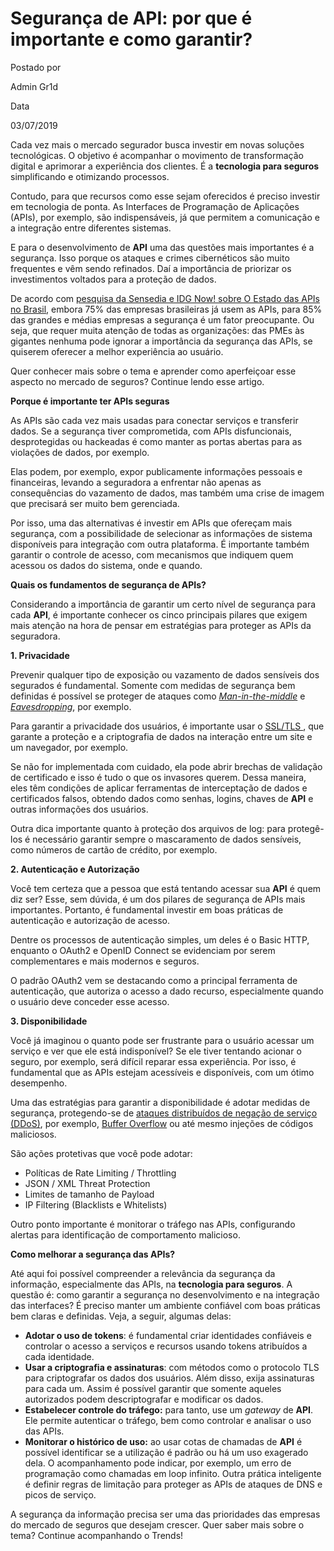 #  Segurança de API: por que é importante e como garantir?

Postado por

Admin Gr1d

Data

03/07/2019

Cada vez mais o mercado segurador busca investir em novas soluções tecnológicas. O objetivo é acompanhar o movimento de transformação digital e aprimorar a experiência dos clientes. É a **tecnologia para seguros** simplificando e otimizando processos.

Contudo, para que recursos como esse sejam oferecidos é preciso investir em tecnologia de ponta. As Interfaces de Programação de Aplicações (APIs), por exemplo, são indispensáveis, já que permitem a comunicação e a integração entre diferentes sistemas. 

E para o desenvolvimento de **API** uma das questões mais importantes é a segurança. Isso porque os ataques e crimes cibernéticos são muito frequentes e vêm sendo refinados. Daí a importância de priorizar os investimentos voltados para a proteção de dados.

De acordo com [pesquisa da Sensedia e IDG Now! sobre O Estado das APIs no Brasil](https://sensedia.com/blog/negocios-digitais/report-estado-das-apis-no-brasil-2017/), embora 75% das empresas brasileiras já usem as APIs, para 85% das grandes e médias empresas a segurança é um fator preocupante. Ou seja, que requer muita atenção de todas as organizações: das PMEs às gigantes nenhuma pode ignorar a importância da segurança das APIs, se quiserem oferecer a melhor experiência ao usuário.

Quer conhecer mais sobre o tema e aprender como aperfeiçoar esse aspecto no mercado de seguros? Continue lendo esse artigo.

**Porque é importante ter APIs seguras**

As APIs são cada vez mais usadas para conectar serviços e transferir dados. Se a segurança tiver comprometida, com APIs disfuncionais, desprotegidas ou hackeadas é como manter as portas abertas para as violações de dados, por exemplo. 

Elas podem, por exemplo, expor publicamente informações pessoais e financeiras, levando a seguradora a enfrentar não apenas as consequências do vazamento de dados, mas também uma crise de imagem que precisará ser muito bem gerenciada.

Por isso, uma das alternativas é investir em APIs que ofereçam mais segurança, com a possibilidade de selecionar as informações de sistema disponíveis para integração com outra plataforma. É importante também garantir o controle de acesso, com mecanismos que indiquem quem acessou os dados do sistema, onde e quando. 

**Quais os fundamentos de segurança de APIs?** 

Considerando a importância de garantir um certo nível de segurança para cada **API**, é importante conhecer os cinco principais pilares que exigem mais atenção na hora de pensar em estratégias para proteger as APIs da seguradora. 

**1. Privacidade**

Prevenir qualquer tipo de exposição ou vazamento de dados sensíveis dos segurados é fundamental. Somente com medidas de segurança bem definidas é possível se proteger de ataques como [*Man-in-the-middle*](https://www.kaspersky.com.br/blog/what-is-a-man-in-the-middle-attack/462/) e [*Eavesdropping*](https://pt.wikipedia.org/wiki/Eavesdropping), por exemplo.

Para garantir a privacidade dos usuários, é importante usar o [SSL/TLS ](https://en.wikipedia.org/wiki/Transport_Layer_Security), que garante a proteção e a criptografia de dados na interação entre um site e um navegador, por exemplo. 

Se não for implementada com cuidado, ela pode abrir brechas de validação de certificado e isso é tudo o que os invasores querem. Dessa maneira, eles têm condições de aplicar ferramentas de interceptação de dados e certificados falsos, obtendo dados como senhas, logins, chaves de **API** e outras informações dos usuários.

Outra dica importante quanto à proteção dos arquivos de log: para protegê-los é necessário garantir sempre o mascaramento de dados sensíveis, como números de cartão de crédito, por exemplo.

**2. Autenticação e Autorização**

Você tem certeza que a pessoa que está tentando acessar sua **API** é quem diz ser? Esse, sem dúvida, é um dos pilares de segurança de APIs mais importantes. Portanto, é fundamental investir em boas práticas de autenticação e autorização de acesso.

Dentre os processos de autenticação simples, um deles é o Basic HTTP, enquanto o OAuth2 e OpenID Connect se evidenciam por serem complementares e mais modernos e seguros.

O padrão OAuth2 vem se destacando como a principal ferramenta de autenticação, que autoriza o acesso a dado recurso, especialmente quando o usuário deve conceder esse acesso. 

**3. Disponibilidade**

Você já imaginou o quanto pode ser frustrante para o usuário acessar um serviço e ver que ele está indisponível? Se ele tiver tentando acionar o seguro, por exemplo, será difícil reparar essa experiência. Por isso, é fundamental que as APIs estejam acessíveis e disponíveis, com um ótimo desempenho.

Uma das estratégias para garantir a disponibilidade é adotar medidas de segurança, protegendo-se de [ataques distribuídos de negação de serviço (DDoS)](https://pt.wikipedia.org/wiki/Ataque_de_negação_de_serviço), por exemplo, [Buffer Overflow](https://www.welivesecurity.com/br/2014/11/11/o-que-e-e-como-funciona-o-buffer-overflow/) ou até mesmo injeções de códigos maliciosos.

São ações protetivas que você pode adotar: 

- Políticas de Rate Limiting / Throttling
- JSON / XML Threat Protection
- Limites de tamanho de Payload
- IP Filtering (Blacklists e Whitelists)

Outro ponto importante é monitorar o tráfego nas APIs, configurando alertas para identificação de comportamento malicioso.

**Como melhorar a segurança das APIs?**

Até aqui foi possível compreender a relevância da segurança da informação, especialmente das APIs, na **tecnologia para seguros**. A questão é: como garantir a segurança no desenvolvimento e na integração das interfaces? É preciso manter um ambiente confiável com boas práticas bem claras e definidas. Veja, a seguir, algumas delas:

- **Adotar o uso de tokens**: é fundamental criar identidades confiáveis e controlar o acesso a serviços e recursos usando tokens atribuídos a cada identidade. 
- **Usar a criptografia e assinaturas**: com métodos como o protocolo TLS para criptografar os dados dos usuários. Além disso, exija assinaturas para cada um. Assim é possível garantir que somente aqueles autorizados podem descriptografar e modificar os dados.
- **Estabelecer controle do tráfego:** para tanto, use um *gateway* de **API**. Ele permite autenticar o tráfego, bem como controlar e analisar o uso das APIs.
- **Monitorar o histórico de uso:** ao usar cotas de chamadas de **API** é possível identificar se a utilização é padrão ou há um uso exagerado dela. O acompanhamento pode indicar, por exemplo, um erro de programação como chamadas em loop infinito. Outra prática inteligente é definir regras de limitação para proteger as APIs de ataques de DNS e picos de serviço.

A segurança da informação precisa ser uma das prioridades das empresas do mercado de seguros que desejam crescer. Quer saber mais sobre o tema? Continue acompanhando o Trends!